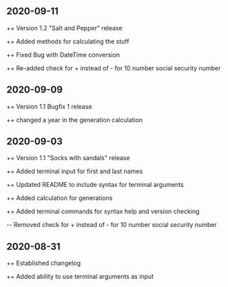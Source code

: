 ## 2020-09-11

++ Version 1.2  "Salt and Pepper" release

++ Added methods for calculating the stuff

++ Fixed Bug with DateTime conversion

++ Re-added check for + instead of - for 10 number social security number

## 2020-09-09

++ Version 1.1 Bugfix 1 release

++ changed a year in the generation calculation

## 2020-09-03

++ Version 1.1 "Socks with sandals" release

++ Added terminal input for first and last names

++ Updated README to include syntax for terminal arguments

++ Added calculation for generations

++ Added terminal commands for syntax help and version checking

-- Removed check for + instead of - for 10 number social security number

## 2020-08-31

++ Established changelog

++ Added ability to use terminal arguments as input